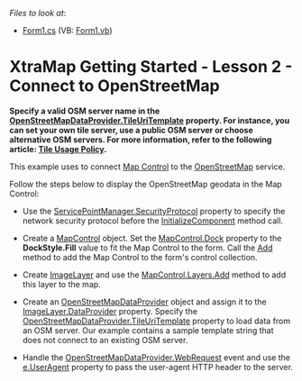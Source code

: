 <!-- default file list -->
*Files to look at*:

* [Form1.cs](./CS/ConnectToOpenStreet/Form1.cs) (VB: [Form1.vb](./VB/ConnectToOpenStreet/Form1.vb))
<!-- default file list end -->
# XtraMap Getting Started - Lesson 2 - Connect to OpenStreetMap

**Specify a valid OSM server name in the [OpenStreetMapDataProvider.TileUriTemplate](https://docs.devexpress.com/WindowsForms/DevExpress.XtraMap.OpenStreetMapDataProvider.TileUriTemplate) property. For instance, you can set your own tile server, use a public OSM server or choose alternative OSM servers. For more information, refer to the following article: [Tile Usage Policy](https://operations.osmfoundation.org/policies/tiles).**

This example uses [](xref:DevExpress.XtraMap.OpenStreetMapDataProvider) to connect [Map Control](xref:15074) to the [OpenStreetMap](http://www.openstreetmap.org/) service.

Follow the steps below to display the OpenStreetMap geodata in the Map Control:

* Use the [ServicePointManager.SecurityProtocol](https://docs.microsoft.com/en-us/dotnet/api/system.net.servicepointmanager.securityprotocol?view=net-5.0) property to specify the network security protocol before the [InitializeComponent](https://docs.microsoft.com/en-us/dotnet/api/system.windows.markup.icomponentconnector.initializecomponent?view=net-5.0.) method call.

* Create a [MapControl](https://docs.devexpress.com/WindowsForms/DevExpress.XtraMap.MapControl) object. Set the [MapControl.Dock](https://docs.microsoft.com/en-us/dotnet/api/system.windows.forms.control.dock?view=net-5.0#System_Windows_Forms_Control_Dock) property to the **DockStyle.Fill** value to fit the Map Control to the form. Call the [Add](https://docs.microsoft.com/en-us/dotnet/api/system.windows.forms.control.controlcollection.add?view=net-5.0#System_Windows_Forms_Control_ControlCollection_Add_System_Windows_Forms_Control_) method to add the Map Control to the form's control collection.       

* Create [ImageLayer](https://docs.devexpress.com/WindowsForms/DevExpress.XtraMap.ImageLayer) and use the [MapControl.Layers.Add](xref:DevExpress.Utils.DXCollectionBase`1.Add(`0)) method to add this layer to the map.  

* Create an [OpenStreetMapDataProvider](xref:DevExpress.XtraMap.OpenStreetMapDataProvider) object and assign it to the [ImageLayer.DataProvider](https://docs.devexpress.com/CoreLibraries/DevExpress.Utils.DXCollectionBase-1.Add(-0)) property. Specify the [OpenStreetMapDataProvider.TileUriTemplate](https://docs.devexpress.com/WindowsForms/DevExpress.XtraMap.OpenStreetMapDataProvider.TileUriTemplate) property to load data from an OSM server. Our example contains a sample template string that does not connect to an existing OSM server.   

* Handle the [OpenStreetMapDataProvider.WebRequest](https://docs.devexpress.com/WindowsForms/DevExpress.XtraMap.MapImageDataProviderBase.WebRequest) event and use the [e.UserAgent](https://docs.devexpress.com/WindowsForms/DevExpress.XtraMap.MapWebRequestEventArgs.UserAgent) property to pass the user-agent HTTP header to the server.
<br/>
